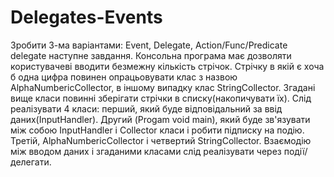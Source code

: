 # Delegates-Events
Зробити 3-ма варіантами: Event, Delegate, Action/Func/Predicate delegate наступне завдання.
Консольна програма має дозволяти користувачеві вводити безмежну кількість стрічок. Стрічку в
якій є хоча б одна цифра повинен опрацьовувати клас з назвою AlphaNumbericCollector, в іншому
випадку клас StringCollector. Згадані вище класи повинні зберігати стрічки в списку(накопичувати
їх). Слід реалізувати 4 класи: перший, який буде відповідальний за ввід даних(InputHandler).
Другий (Progam void main), який буде зв'язувати між собою InputHandler i Collector класи і робити
підписку на подію. Третій, AlphaNumbericCollector і четвертий StringCollector. Взаємодію між
вводом даних і згаданими класами слід реалізувати через події/делегати.
